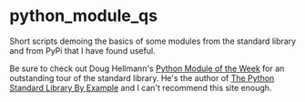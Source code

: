# python_module_qs
Short scripts demoing the basics of some modules from the standard library and from PyPi that I have found useful.

Be sure to check out Doug Hellmann's [Python Module of the Week](https://pymotw.com/2/) for an outstanding tour of the standard library.  He's the author of [The Python Standard Library By Example](https://doughellmann.com/blog/the-python-standard-library-by-example/) and I can't recommend this site enough.
